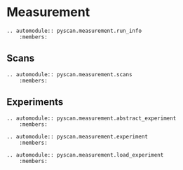 # Measurement
```{eval-rst}
.. automodule:: pyscan.measurement.run_info
	:members:
```

## Scans

```{eval-rst}
.. automodule:: pyscan.measurement.scans
	:members:
```

## Experiments
```{eval-rst}
.. automodule:: pyscan.measurement.abstract_experiment
	:members:

.. automodule:: pyscan.measurement.experiment
	:members:

.. automodule:: pyscan.measurement.load_experiment
	:members:
